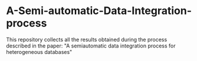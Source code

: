 # A-Semi-automatic-Data-Integration-process

This repository collects all the results obtained during the process described in the paper: "A semiautomatic data integration process for heterogeneous databases"
